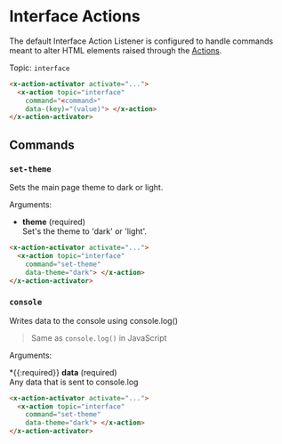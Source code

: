 # Interface Actions

The default Interface Action Listener is configured to handle commands meant to alter HTML elements
raised through the [Actions](/actions).

Topic: `interface`

```html
<x-action-activator activate="...">
  <x-action topic="interface" 
    command="<command>" 
    data-(key)="(value)"> </x-action>
</x-action-activator>
```

## Commands

### `set-theme`

Sets the main page theme to dark or light.

Arguments:

* **theme** (required)\
  Set's the theme to 'dark' or 'light'.

```html
<x-action-activator activate="...">
  <x-action topic="interface" 
    command="set-theme" 
    data-theme="dark"> </x-action>
</x-action-activator>
```

### `console`

Writes data to the console using console.log()

> Same as `console.log()` in JavaScript

Arguments:

*{{:required}} **data** (required)\
  Any data that is sent to console.log

```html
<x-action-activator activate="...">
  <x-action topic="interface" 
    command="set-theme" 
    data-theme="dark"> </x-action>
</x-action-activator>
```
